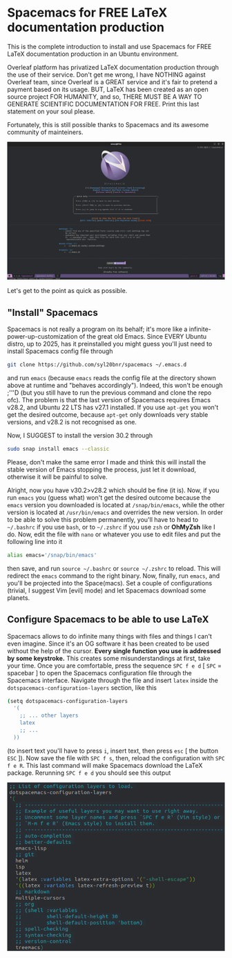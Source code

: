 # Spacemacs for FREE LaTeX documentation production

This is the complete introduction to install and use Spacemacs for FREE LaTeX documentation production in an Ubuntu environment.

Overleaf platform has privatized LaTeX documentation production through the use of their service. Don't get me wrong, I have NOTHING against Overleaf team, since Overleaf is a GREAT service and it's fair to pretend a payment based on its usage. BUT, LaTeX has been created as an open source project FOR HUMANITY, and so, THERE MUST BE A WAY TO GENERATE SCIENTIFIC DOCUMENTATION FOR FREE. Print this last statement on your soul please.

Fortunately, this is still possible thanks to Spacemacs and its awesome community of mainteiners. 

![Spacemacs](./Spacemacs.png)

Let's get to the point as quick as possible.

## "Install" Spacemacs

Spacemacs is not really a program on its behalf; it's more like a infinite-power-up-customization of the great old Emacs. Since EVERY Ubuntu distro, up to 2025, has it preinstalled you might guess you'll just need to install Spacemacs config file through
```bash
git clone https://github.com/syl20bnr/spacemacs ~/.emacs.d
```
and run ```emacs``` (because ```emacs``` reads the config file at the directory shown above at runtime and "behaves accordingly"). Indeed, this won't be enough ;'''D (but you still have to run the previous command and clone the repo ofc). The problem is that the last version of Spacemacs requires Emacs v28.2, and Ubuntu 22 LTS has v27.1 installed. If you use ```apt-get``` you won't get the desired outcome, because ```apt-get``` only downloads very stable versions, and v28.2 is not recognised as one.

Now, I SUGGEST to install the version 30.2 through
```bash
sudo snap install emacs --classic
```
Please, don't make the same error I made and think this will install the stable version of Emacs stopping the process, just let it download, otherwise it will be painful to solve.

Alright, now you have v30.2>v28.2 which should be fine (it is). Now, if you run ```emacs``` you (guess what) won't get the desired outcome because the ```emacs``` version you downloaded is located at ```/snap/bin/emacs```, while the other version is located at ```/usr/bin/emacs``` and overrides the new version. In order to be able to solve this problem permanently, you'll have to head to ```~/.bashrc``` if you use ```bash```, or to ```~/.zshrc``` if you use ```zsh``` or **OhMyZsh** like I do. Now, edit the file with ```nano``` or whatever you use to edit files and put the following line into it
```bash
alias emacs='/snap/bin/emacs'
```
then save, and run ```source ~/.bashrc``` or ```source ~/.zshrc``` to reload. This will redirect the ```emacs``` command to the right binary. Now, finally, run ```emacs```, and you'll be projected into the Space(macs). Set a couple of configurations (trivial, I suggest Vim [evil] mode) and let Spacemacs download some planets.

## Configure Spacemacs to be able to use LaTeX

Spacemacs allows to do infinite many things with files and things I can't even imagine. Since it's an OG software it has been created to be used without the help of the cursor. **Every single function you use is addressed by some keystroke.** This creates some misunderstandings at first, take your time. Once you are comfortable, press the sequence ```SPC f e d``` [ ```SPC``` = spacebar ] to open the Spacemacs configuration file through the Spacemacs interface. Navigate through the file and insert ```latex``` inside the ```dotspacemacs-configuration-layers``` section, like this
```bash
(setq dotspacemacs-configuration-layers
  '(
    ;; ... other layers
    latex
    ;; ...
  ))
```
(to insert text you'll have to press ```i```, insert text, then press ```esc``` [ the button ``ESC`` ]). Now save the file with ```SPC f s```, then, reload the configuration with ```SPC f e R```. This last command will make Spacemacs download the LaTeX package. Rerunning ```SPC f e d``` you should see this output

![SpacemacsDotFile](SpacemacsDotFile.png)


